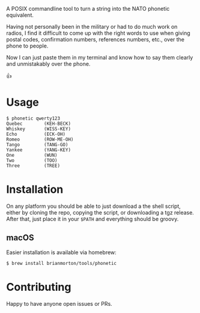 A POSIX commandline tool to turn a string into the NATO phonetic equivalent.

Having not personally been in the military or had to do much work on radios, I find it difficult to come up with the right words to use when giving postal codes, confirmation numbers, references numbers, etc., over the phone to people.

Now I can just paste them in my terminal and know how to say them clearly and unmistakably over the phone.

👍

# Usage

```
$ phonetic qwerty123
Quebec        (KEH-BECK)
Whiskey       (WISS-KEY)
Echo          (ECK-OH)
Romeo         (ROW-ME-OH)
Tango         (TANG-GO)
Yankee        (YANG-KEY)
One           (WUN)
Two           (TOO)
Three         (TREE)
```

# Installation

On any platform you should be able to just download a the shell script, either by cloning the repo, copying the script, or downloading a tgz release. After that, just place it in your `$PATH` and everything should be groovy.

## macOS

Easier installation is available via homebrew:
```
$ brew install brianmorton/tools/phonetic
```

# Contributing
Happy to have anyone open issues or PRs.
